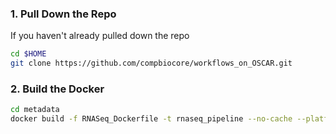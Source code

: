 ### 1. Pull Down the Repo

If you haven't already pulled down the repo

```bash 
cd $HOME
git clone https://github.com/compbiocore/workflows_on_OSCAR.git
```

### 2. Build the Docker
```bash
cd metadata
docker build -f RNASeq_Dockerfile -t rnaseq_pipeline --no-cache --platform linux/amd64 .
```